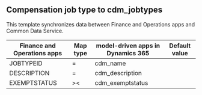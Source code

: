 ## Compensation job type to cdm_jobtypes

This template synchronizes data between Finance and Operations apps and Common Data Service.

Finance and Operations apps | Map type | model-driven apps in Dynamics 365 | Default value
---|---|---|---
JOBTYPEID | = | cdm_name | 
DESCRIPTION | = | cdm_description | 
EXEMPTSTATUS | >< | cdm_exemptstatus | 
